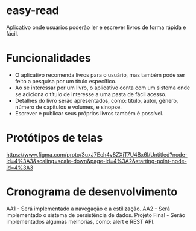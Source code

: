# easy-read
Aplicativo onde usuários poderão ler e escrever livros de forma rápida e fácil.

# Funcionalidades
- O aplicativo recomenda livros para o usuário, mas também pode ser feito a pesquisa por um título específico.
- Ao se interessar por um livro, o aplicativo conta com um sistema onde se adiciona o título de interesse a uma pasta de fácil acesso.
- Detalhes do livro serão apresentados, como: título, autor, gênero, número de capítulos e volumes, e sinopse.
- Escrever e publicar seus próprios livros também é possível.

# Protótipos de telas
https://www.figma.com/proto/3uxJ7Ech4v8ZXiT7U4Bx6I/Untitled?node-id=4%3A3&scaling=scale-down&page-id=4%3A2&starting-point-node-id=4%3A3

# Cronograma de desenvolvimento
AA1 - Será implementado a navegação e a estilização.
AA2 - Será implementado o sistema de persistência de dados.
Projeto Final - Serão implementados algumas melhorias, como: alert e REST API.
